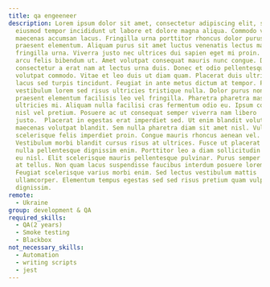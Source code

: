 ```yaml
---
title: qa engeeneer
description: Lorem ipsum dolor sit amet, consectetur adipiscing elit, sed do
  eiusmod tempor incididunt ut labore et dolore magna aliqua. Commodo viverra
  maecenas accumsan lacus. Fringilla urna porttitor rhoncus dolor purus non enim
  praesent elementum. Aliquam purus sit amet luctus venenatis lectus magna
  fringilla urna. Viverra justo nec ultrices dui sapien eget mi proin. Vivamus
  arcu felis bibendum ut. Amet volutpat consequat mauris nunc congue. Dictum non
  consectetur a erat nam at lectus urna duis. Donec et odio pellentesque diam
  volutpat commodo. Vitae et leo duis ut diam quam. Placerat duis ultricies
  lacus sed turpis tincidunt. Feugiat in ante metus dictum at tempor. Phasellus
  vestibulum lorem sed risus ultricies tristique nulla. Dolor purus non enim
  praesent elementum facilisis leo vel fringilla. Pharetra pharetra massa massa
  ultricies mi. Aliquam nulla facilisi cras fermentum odio eu. Ipsum consequat
  nisl vel pretium. Posuere ac ut consequat semper viverra nam libero
  justo.  Placerat in egestas erat imperdiet sed. Ut enim blandit volutpat
  maecenas volutpat blandit. Sem nulla pharetra diam sit amet nisl. Vulputate eu
  scelerisque felis imperdiet proin. Congue mauris rhoncus aenean vel.
  Vestibulum morbi blandit cursus risus at ultrices. Fusce ut placerat orci
  nulla pellentesque dignissim enim. Porttitor leo a diam sollicitudin tempor id
  eu nisl. Elit scelerisque mauris pellentesque pulvinar. Purus semper eget duis
  at tellus. Non quam lacus suspendisse faucibus interdum posuere lorem ipsum.
  Feugiat scelerisque varius morbi enim. Sed lectus vestibulum mattis
  ullamcorper. Elementum tempus egestas sed sed risus pretium quam vulputate
  dignissim.
remote:
  - Ukraine
group: development & QA
required_skills:
  - QA(2 years)
  - Smoke testing
  - Blackbox
not_necessary_skills:
  - Automation
  - writing scripts
  - jest
---
```

